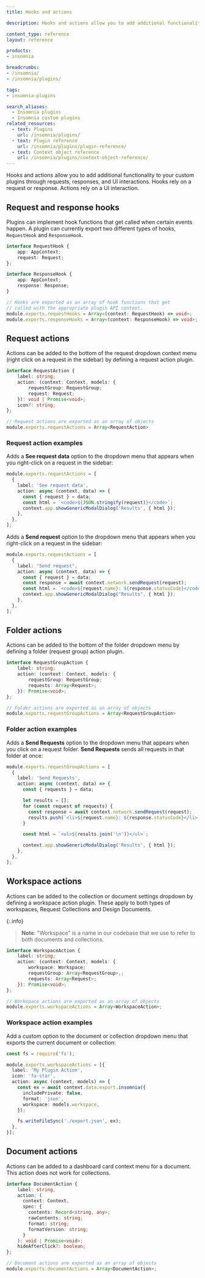 ```yaml
---
title: Hooks and actions

description: Hooks and actions allow you to add additional functionality to your custom plugins through requests, responses, and UI interactions.

content_type: reference
layout: reference

products:
- insomnia

breadcrumbs:
- /insomnia/
- /insomnia/plugins/

tags:
- insomnia-plugins

search_aliases:
  - Insomnia plugins
  - Insomnia custom plugins
related_resources:
  - text: Plugins
    url: /insomnia/plugins/
  - text: Plugin reference
    url: /insomnia/plugins/plugin-reference/
  - text: Context object reference
    url: /insomnia/plugins/context-object-reference/
---
```

Hooks and actions allow you to add additional functionality to your custom plugins through requests, responses, and UI interactions. Hooks rely on a request or response. Actions rely on a UI interaction.

## Request and response hooks

Plugins can implement hook functions that get called when certain events happen. A plugin can currently export two different types of hooks, `RequestHook` and `ResponseHook`.

```ts
interface RequestHook {
    app: AppContext;
    request: Request;
};

interface ResponseHook {
    app: AppContext;
    response: Response;
}

// Hooks are exported as an array of hook functions that get 
// called with the appropriate plugin API context.
module.exports.requestHooks = Array<(context: RequestHook) => void>;
module.exports.responseHooks = Array<(context: ResponseHook) => void>;
```

## Request actions

Actions can be added to the bottom of the request dropdown context menu (right click on a request in the sidebar) by defining a request action plugin.

```ts
interface RequestAction {
    label: string;
    action: (context: Context, models: { 
        requestGroup: RequestGroup;
        request: Request;
    }): void | Promise<void>;
    icon?: string;
};

// Request actions are exported as an array of objects
module.exports.requestActions = Array<RequestAction>
```

### Request action examples

Adds a **See request data** option to the dropdown menu that appears when you right-click on a request in the sidebar:

```ts
module.exports.requestActions = [
  {
    label: 'See request data',
    action: async (context, data) => {
      const { request } = data;
      const html = `<code>${JSON.stringify(request)}</code>`;
      context.app.showGenericModalDialog('Results', { html });
    },
  },
];
```

Adds a **Send request** option to the dropdown menu that appears when you right-click on a request in the sidebar:

```ts
module.exports.requestActions = [
  {
    label: "Send request",
    action: async (context, data) => {
      const { request } = data;
      const response = await context.network.sendRequest(request);
      const html = `<code>${request.name}: ${response.statusCode}</code>`;
      context.app.showGenericModalDialog("Results", { html });
    },
  },
];
```

## Folder actions

Actions can be added to the bottom of the folder dropdown menu by defining a folder (request group) action plugin.

```ts
interface RequestGroupAction {
    label: string;
    action: (context: Context, models: { 
        requestGroup: RequestGroup; 
        requests: Array<Request>;
    }): Promise<void>;
};

// Folder actions are exported as an array of objects
module.exports.requestGroupActions = Array<RequestGroupAction>
```

### Folder action examples

Adds a **Send Requests** option to the dropdown menu that appears when you click on a request folder. **Send Requests** sends all requests in that folder at once:

```ts
module.exports.requestGroupActions = [
  {
    label: 'Send Requests',
    action: async (context, data) => {
      const { requests } = data;

      let results = [];
      for (const request of requests) {
        const response = await context.network.sendRequest(request);
        results.push(`<li>${request.name}: ${response.statusCode}</li>`);
      }

      const html = `<ul>${results.join('\n')}</ul>`;

      context.app.showGenericModalDialog('Results', { html });
    },
  },
];
```

## Workspace actions

Actions can be added to the collection or document settings dropdown by defining a workspace action plugin. These apply to both types of workspaces, Request Collections and Design Documents.

{:.info}
> **Note**: "Workspace" is a name in our codebase that we use to refer to both documents and collections.

```ts
interface WorkspaceAction {
    label: string;
    action: (context: Context, models: { 
        workspace: Workspace;
        requestGroup: Array<RequestGroup>,;
        requests: Array<Request>;
    }): Promise<void>;
};

// Workspace actions are exported as an array of objects
module.exports.workspaceActions = Array<WorkspaceAction>;
```

### Workspace action examples

Add a custom option to the document or collection dropdown menu that exports the current document or collection:
```ts
const fs = require('fs');

module.exports.workspaceActions = [{
  label: 'My Plugin Action',
  icon: 'fa-star',
  action: async (context, models) => {
    const ex = await context.data.export.insomnia({
      includePrivate: false,
      format: 'json',
      workspace: models.workspace,
    });

    fs.writeFileSync('./export.json', ex);
  },
}];
```

## Document actions

Actions can be added to a dashboard card context menu for a document. This action does not work for collections.

```ts
interface DocumentAction {
    label: string,
    action: (
      context: Context,
      spec: {
        contents: Record<string, any>;
        rawContents: string;
        format: string;
        formatVersion: string;
      }
    ): void | Promise<void>;
    hideAfterClick?: boolean;
};

// Document actions are exported as an array of objects
module.exports.documentActions = Array<DocumentAction>;
```
